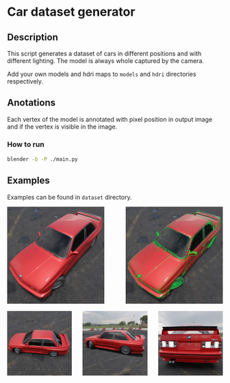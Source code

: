 # Car dataset generator

## Description

This script generates a dataset of cars in different positions and with different lighting. The model is always whole captured by the camera.

Add your own models and hdri maps to `models` and `hdri` directories respectively.

## Anotations

Each vertex of the model is annotated with pixel position in output image and if the vertex is visible in the image.

### How to run

```bash
blender -b -P ./main.py
```

## Examples

Examples can be found in `dataset` directory.

<!-- ![image1](./dataset/000002.jpg)
![image1](./dataset/000006.jpg)
![image1](./dataset/000001.jpg) -->

<div style="display: flex; flex-direction: row; justify-content: space-between">
 <img src="./dataset/example.jpg" width="45%">
 <img src="./dataset/example_markers.jpg" width="45%">
</div>

<br>
<div style="display: flex; flex-direction: row; justify-content: space-between">
 <img src="./dataset/000002.jpg" width="30%">
 <img src="./dataset/000006.jpg" width="30%">
 <img src="./dataset/000001.jpg" width="30%">
</div>
